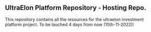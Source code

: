 ## UltraElon Platform Repository - Hosting Repo.
<p>This repository contains all the resources for the ultraelon investment platform project. 
To be lauched 4 days from now (10th-11-2022)!</p>